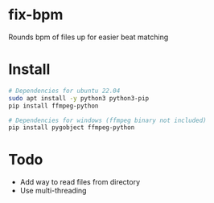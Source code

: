 # fix-bpm
Rounds bpm of files up for easier beat matching

# Install
```bash
# Dependencies for ubuntu 22.04
sudo apt install -y python3 python3-pip
pip install ffmpeg-python

# Dependencies for windows (ffmpeg binary not included)
pip install pygobject ffmpeg-python
```

# Todo
- Add way to read files from directory
- Use multi-threading